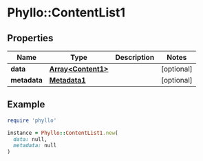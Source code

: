 # Phyllo::ContentList1

## Properties

| Name | Type | Description | Notes |
| ---- | ---- | ----------- | ----- |
| **data** | [**Array&lt;Content1&gt;**](Content1.md) |  | [optional] |
| **metadata** | [**Metadata1**](Metadata1.md) |  | [optional] |

## Example

```ruby
require 'phyllo'

instance = Phyllo::ContentList1.new(
  data: null,
  metadata: null
)
```

